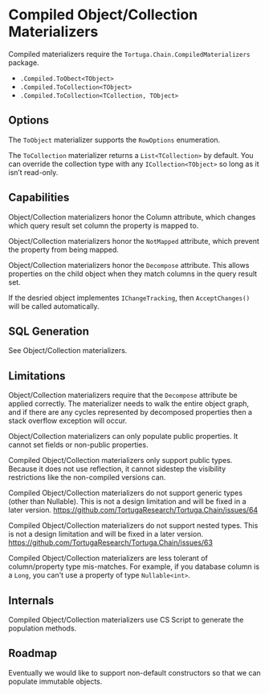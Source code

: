 ﻿# Compiled Object/Collection Materializers

Compiled materializers require the `Tortuga.Chain.CompiledMaterializers` package. 

* `.Compiled.ToObect<TObject>`
* `.Compiled.ToCollection<TObject>`
* `.Compiled.ToCollection<TCollection, TObject>`

## Options

The `ToObject` materializer supports the `RowOptions` enumeration.

The `ToCollection` materializer returns a `List<TCollection>` by default. You can override the collection type with any `ICollection<TObject>` so long as it isn’t read-only.

## Capabilities

Object/Collection materializers honor the Column attribute, which changes which query result set column the property is mapped to.

Object/Collection materializers honor the `NotMapped` attribute, which prevent the property from being mapped.

Object/Collection materializers honor the `Decompose` attribute. This allows properties on the child object when they match columns in the query result set.

If the desried object implementes `IChangeTracking`, then `AcceptChanges()` will be called automatically.

## SQL Generation

See Object/Collection materializers.

## Limitations

Object/Collection materializers require that the `Decompose` attribute be applied correctly. The materializer needs to walk the entire object graph, and if there are any cycles represented by decomposed properties then a stack overflow exception will occur.

Object/Collection materializers can only populate public properties. It cannot set fields or non-public properties.

Compiled Object/Collection materializers only support public types. Because it does not use reflection, it cannot sidestep the visibility restrictions like the non-compiled versions can.

Compiled Object/Collection materializers do not support generic types (other than Nullable<T>). This is not a design limitation and will be fixed in a later version. https://github.com/TortugaResearch/Tortuga.Chain/issues/64

Compiled Object/Collection materializers do not support nested types. This is not a design limitation and will be fixed in a later version. https://github.com/TortugaResearch/Tortuga.Chain/issues/63

Compiled Object/Collection materializers are less tolerant of column/property type mis-matches. For example, if you database column is a `Long`, you can't use a property of type `Nullable<int>`.

## Internals

Compiled Object/Collection materializers use CS Script to generate the population methods.

## Roadmap

Eventually we would like to support non-default constructors so that we can populate immutable objects.


